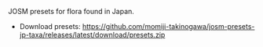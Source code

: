 JOSM presets for flora found in Japan.

- Download presets: <https://github.com/momiji-takinogawa/josm-presets-jp-taxa/releases/latest/download/presets.zip>
